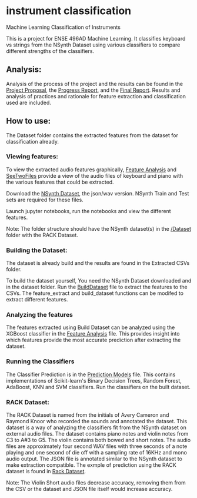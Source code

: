 # instrument classification
 Machine Learning Classification of Instruments

This is a project for ENSE 496AD Machine Learning. It classifies keyboard vs strings from the NSynth Dataset using various classifiers to compare different strengths of the classifiers. 
## Analysis:
Analysis of the process of the project and the results can be found in the [Project Proposal](https://github.com/AveryCameronUofR/instrument-classification/blob/master/Documentation/ENSE%20496AD%20Project%20Proposal.pdf), the [Progress Report](https://github.com/AveryCameronUofR/instrument-classification/blob/master/Documentation/ENSE%20496AD%20Progress%20Report.pdf), and the [Final Report](https://github.com/AveryCameronUofR/instrument-classification/blob/master/Documentation/ENSE%20496AD%20Final%20Report.pdf). Results and analysis of practices and rationale for feature extraction and classification used are included.

## How to use:
The Dataset folder contains the extracted features from the dataset for classification already. 

### Viewing features:
To view the extracted audio features graphically, [Feature Analysis](https://github.com/AveryCameronUofR/instrument-classification/blob/master/Feature%20Analysis.ipynb) and [SeeTwoFiles](https://github.com/AveryCameronUofR/instrument-classification/blob/master/SeeTwoFiles.ipynb) provide a view of the audio files of keyboard and piano with the various features that could be extracted.

Download the [NSynth Dataset](https://magenta.tensorflow.org/datasets/nsynth#files), the json/wav version. NSynth Train and Test sets are required for these files.

Launch jupyter notebooks, run the notebooks and view the different features.

Note: The folder structure should have the NSynth dataset(s) in the [/Dataset](https://github.com/AveryCameronUofR/instrument-classification/tree/master/Dataset/) folder with the RACK Dataset.

### Building the Dataset:
The dataset is already build and the results are found in the Extracted CSVs folder. 

To build the dataset yourself, You need the NSynth Dataset downloaded and in the dataset folder.
Run the [BuildDataset](https://github.com/AveryCameronUofR/instrument-classification/blob/master/BuildDataset.ipynb) file to extract the features to the CSVs. The feature_extract and build_dataset functions can be modifed to extract different features.

### Analyzing the features
The features extracted using Build Dataset can be analyzed using the XGBoost classifier in the [Feature Analysis](https://github.com/AveryCameronUofR/instrument-classification/blob/master/Feature%20Importance.ipynb) file. This provides insight into which features provide the most accurate prediction after extracting the dataset. 

### Running the Classifiers
The Classifier Prediction is in the [Prediction Models](https://github.com/AveryCameronUofR/instrument-classification/blob/master/Prediction%20Models.ipynb) file. This contains implementations of Scikit-learn's Binary Decision Trees, Random Forest, AdaBoost, KNN and SVM classifiers. Run the classifiers on the built dataset. 

### RACK Dataset:
The RACK Dataset is named from the initials of Avery Cameron and Raymond Knoor who recorded the sounds and annotated the dataset. This dataset is a way of analyzing the classifiers fit from the NSynth dataset on external audio files. The dataset contains piano notes and violin notes from C3 to A#3 to G5. The violin contains both bowed and short notes. The audio files are approximately four second WAV files with three seconds of a note playing and one second of die off with a sampling rate of 16KHz and mono audio output. The JSON file is annotated similar to the NSynth dataset to make extraction compatible. The exmple of prediction using the RACK dataset is found in [Rack Dataset](https://github.com/AveryCameronUofR/instrument-classification/blob/master/RACK%20Dataset%20Test.ipynb).

Note: The Violin Short audio files decrease accuracy, removing them from the CSV or the dataset and JSON file itself would increase accuracy. 
